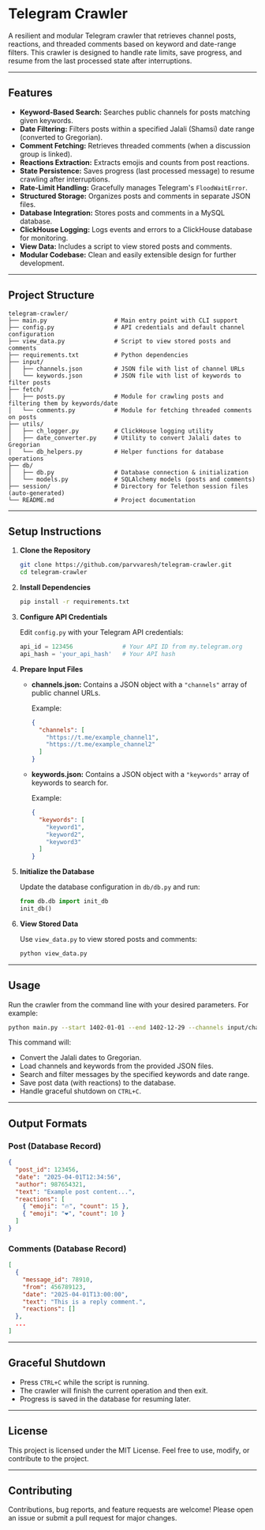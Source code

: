# Telegram Crawler

A resilient and modular Telegram crawler that retrieves channel posts, reactions, and threaded comments based on keyword and date-range filters. This crawler is designed to handle rate limits, save progress, and resume from the last processed state after interruptions.

---

## Features

- **Keyword-Based Search:** Searches public channels for posts matching given keywords.
- **Date Filtering:** Filters posts within a specified Jalali (Shamsi) date range (converted to Gregorian).
- **Comment Fetching:** Retrieves threaded comments (when a discussion group is linked).
- **Reactions Extraction:** Extracts emojis and counts from post reactions.
- **State Persistence:** Saves progress (last processed message) to resume crawling after interruptions.
- **Rate-Limit Handling:** Gracefully manages Telegram's `FloodWaitError`.
- **Structured Storage:** Organizes posts and comments in separate JSON files.
- **Database Integration:** Stores posts and comments in a MySQL database.
- **ClickHouse Logging:** Logs events and errors to a ClickHouse database for monitoring.
- **View Data:** Includes a script to view stored posts and comments.
- **Modular Codebase:** Clean and easily extensible design for further development.

---

## Project Structure

```
telegram-crawler/
├── main.py                   # Main entry point with CLI support
├── config.py                 # API credentials and default channel configuration
├── view_data.py              # Script to view stored posts and comments
├── requirements.txt          # Python dependencies
├── input/
│   ├── channels.json         # JSON file with list of channel URLs
│   └── keywords.json         # JSON file with list of keywords to filter posts
├── fetch/
│   ├── posts.py              # Module for crawling posts and filtering them by keywords/date
│   └── comments.py           # Module for fetching threaded comments on posts
├── utils/
│   ├── ch_logger.py          # ClickHouse logging utility
│   ├── date_converter.py     # Utility to convert Jalali dates to Gregorian
│   └── db_helpers.py         # Helper functions for database operations
├── db/
│   ├── db.py                 # Database connection & initialization
│   └── models.py             # SQLAlchemy models (posts and comments)
├── session/                  # Directory for Telethon session files (auto-generated)
└── README.md                 # Project documentation
```

---

## Setup Instructions

1. **Clone the Repository**

    ```bash
    git clone https://github.com/parvvaresh/telegram-crawler.git
    cd telegram-crawler
    ```

2. **Install Dependencies**

    ```bash
    pip install -r requirements.txt
    ```

3. **Configure API Credentials**

    Edit `config.py` with your Telegram API credentials:

    ```python
    api_id = 123456              # Your API ID from my.telegram.org
    api_hash = 'your_api_hash'   # Your API hash
    ```

4. **Prepare Input Files**

    - **channels.json:** Contains a JSON object with a `"channels"` array of public channel URLs.
      
      Example:
      ```json
      {
        "channels": [
          "https://t.me/example_channel1",
          "https://t.me/example_channel2"
        ]
      }
      ```

    - **keywords.json:** Contains a JSON object with a `"keywords"` array of keywords to search for.
      
      Example:
      ```json
      {
        "keywords": [
          "keyword1",
          "keyword2",
          "keyword3"
        ]
      }
      ```

5. **Initialize the Database**

    Update the database configuration in `db/db.py` and run:

    ```python
    from db.db import init_db
    init_db()
    ```

6. **View Stored Data**

    Use `view_data.py` to view stored posts and comments:

    ```bash
    python view_data.py
    ```

---

## Usage

Run the crawler from the command line with your desired parameters. For example:

```bash
python main.py --start 1402-01-01 --end 1402-12-29 --channels input/channels.json --keywords input/keywords.json --limit 10
```

This command will:

- Convert the Jalali dates to Gregorian.
- Load channels and keywords from the provided JSON files.
- Search and filter messages by the specified keywords and date range.
- Save post data (with reactions) to the database.
- Handle graceful shutdown on `CTRL+C`.

---

## Output Formats

### Post (Database Record)

```json
{
  "post_id": 123456,
  "date": "2025-04-01T12:34:56",
  "author": 987654321,
  "text": "Example post content...",
  "reactions": [
    { "emoji": "🔥", "count": 15 },
    { "emoji": "❤️", "count": 10 }
  ]
}
```

### Comments (Database Record)

```json
[
  {
    "message_id": 78910,
    "from": 456789123,
    "date": "2025-04-01T13:00:00",
    "text": "This is a reply comment.",
    "reactions": []
  },
  ...
]
```

---

## Graceful Shutdown

- Press `CTRL+C` while the script is running.
- The crawler will finish the current operation and then exit.
- Progress is saved in the database for resuming later.

---

## License

This project is licensed under the MIT License. Feel free to use, modify, or contribute to the project.

---

## Contributing

Contributions, bug reports, and feature requests are welcome! Please open an issue or submit a pull request for major changes.
